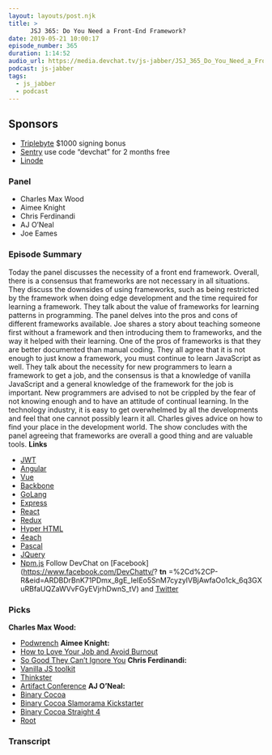 ```yaml
---
layout: layouts/post.njk
title: >
      JSJ 365: Do You Need a Front-End Framework?
date: 2019-05-21 10:00:17
episode_number: 365
duration: 1:14:52
audio_url: https://media.devchat.tv/js-jabber/JSJ_365_Do_You_Need_a_Front_End_Framework.mp3
podcast: js-jabber
tags: 
  - js_jabber
  - podcast
---
```


## **Sponsors**

- [Triplebyte](http://triplebyte.com/jsjabber)&nbsp;$1000 signing bonus
- [Sentry](https://sentry.io/) use code “devchat” for 2 months free
- [Linode](http://linode.com/javascriptjabber)

### **Panel**

- Charles Max Wood
- Aimee Knight
- Chris Ferdinandi
- AJ O’Neal
- Joe Eames

### **Episode Summary**
Today the panel discusses the necessity of a front end framework. Overall, there is a consensus that frameworks are not necessary in all situations. They discuss the downsides of using frameworks, such as being restricted by the framework when doing edge development and the time required for learning a framework. They talk about the value of frameworks for learning patterns in programming. The panel delves into the pros and cons of different frameworks available. Joe shares a story about teaching someone first without a framework and then introducing them to frameworks, and the way it helped with their learning. One of the pros of frameworks is that they are better documented than manual coding. They all agree that it is not enough to just know a framework, you must continue to learn JavaScript as well. They talk about the necessity for new programmers to learn a framework to get a job, and the consensus is that a knowledge of vanilla JavaScript and a general knowledge of the framework for the job is important. New programmers are advised to not be crippled by the fear of not knowing enough and to have an attitude of continual learning. In the technology industry, it is easy to get overwhelmed by all the developments and feel that one cannot possibly learn it all. Charles gives advice on how to find your place in the development world. The show concludes with the panel agreeing that frameworks are overall a good thing and are valuable tools. **Links**
- [JWT](https://jwt.io/)
- [Angular](https://angular.io/)
- [Vue](https://vuejs.org/)
- [Backbone](https://backbonejs.org/)
- [GoLang](https://golang.org/)
- [Express](https://expressjs.com/)
- [React](https://reactjs.org/)
- [Redux](https://redux.js.org/)
- [Hyper HTML](https://github.com/WebReflection/hyperHTML)
- [4each](https://4each.cz/)
- [Pascal](https://en.wikipedia.org/wiki/Pascal_(programming_language))
- [JQuery](https://jquery.com/)
- [Npm.js](https://www.npmjs.com/)
Follow DevChat on [Facebook](https://www.facebook.com/DevChattv/? __tn__ =%2Cd%2CP-R&eid=ARDBDrBnK71PDmx_8gE_IeIEo5SnM7cyzylVBjAwfaOo1ck_6q3GXuRBfaUQZaWVvFGyEVjrhDwnS_tV) and [Twitter](https://twitter.com/devchattv?lang=en)
### **Picks**
 **Charles Max Wood:**
- [Podwrench](https://podwrench.com/)
**Aimee Knight:**
- [How to Love Your Job and Avoid Burnout](https://qz.com/work/1571065/how-to-love-your-job-and-avoid-burnout/)
- [So Good They Can’t Ignore You](https://www.amazon.com/Good-They-Cant-Ignore-You/dp/1455509124?ie=UTF8&qid=1548462018&sr=8-1&linkCode=ll1&tag=devchattv-20&linkId=f06bfe7482dca8bb751ed6d7cc86e2ab&language=en_US)
**Chris Ferdinandi:**
- [Vanilla JS toolkit](https://vanillajstoolkit.com/)
- [Thinkster](https://thinkster.io/)
- [Artifact Conference](https://artifactconf.com/)
**AJ O’Neal:**
- [Binary Cocoa](https://binarycocoa.com/)
- [Binary Cocoa Slamorama Kickstarter](https://www.kickstarter.com/projects/binarycocoa/slamorama)
- [Binary Cocoa Straight 4](https://binarycocoa.com/portfolio/straight-4/)
- [Root](https://git.rootprojects.org/root)


### Transcript


